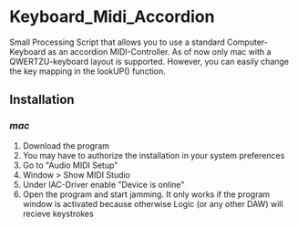 # Keyboard_Midi_Accordion
Small Processing Script that allows you to use a standard Computer-Keyboard as an accordion MIDI-Controller. As of now only mac with a QWERTZU-keyboard layout is supported. However, you can easily change the key mapping in the lookUP() function.

## Installation
### *mac*
1. Download the program
2. You may have to authorize the installation in your system preferences
3. Go to "Audio MIDI Setup"
4. Window > Show MIDI Studio
5. Under IAC-Driver enable "Device is online"
6. Open the program and start jamming. It only works if the program window is activated because otherwise Logic (or any other DAW) will recieve keystrokes
